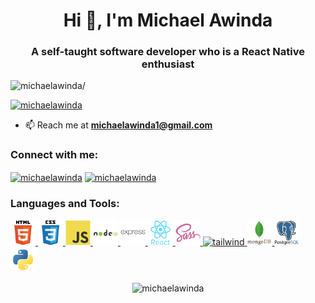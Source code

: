 <h1 align="center">Hi 👋, I'm Michael Awinda</h1>

<h3 align="center">A self-taught software developer who is a React Native enthusiast</h3>
<p align="left"> <img src=https://komarev.com/ghpvc/?username=michaelawinda alt=michaelawinda/> </p>

<p align="left"> <a href="https://twitter.com/michaelawinda" target="blank"><img src="https://img.shields.io/twitter/follow/michaelawinda?logo=twitter&style=for-the-badge" alt="michaelawinda" /></a> </p>

- 📫 Reach me at **michaelawinda1@gmail.com**

<h3 align="left">Connect with me:</h3>
<p align="left">
<a href="https://twitter.com/michaelawinda" target="blank"><img align="center" src="https://cdn.jsdelivr.net/npm/simple-icons@3.0.1/icons/twitter.svg" alt="michaelawinda" height="30" width="40" /></a>
<a href="https://linkedin.com/in/michael-awinda-177b81241" target="blank"><img align="center" src="https://cdn.jsdelivr.net/npm/simple-icons@3.0.1/icons/linkedin.svg" alt="michaelawinda" height="30" width="40" /></a>
</p>

<h3 align="left">Languages and Tools:</h3>
<p align="left">
    <a href="https://www.w3.org/html/" target="_blank"> <img src="https://raw.githubusercontent.com/devicons/devicon/master/icons/html5/html5-original-wordmark.svg" alt="html5" width="40" height="40"/> </a>
    <a href="https://www.w3schools.com/css/" target="_blank"> <img src="https://raw.githubusercontent.com/devicons/devicon/master/icons/css3/css3-original-wordmark.svg" alt="css3" width="40" height="40"/> </a>
    <a href="https://developer.mozilla.org/en-US/docs/Web/JavaScript" target="_blank"> <img src="https://raw.githubusercontent.com/devicons/devicon/master/icons/javascript/javascript-original.svg" alt="javascript" width="40" height="40"/> </a>
      <a href="https://nodejs.org" target="_blank"> <img src="https://raw.githubusercontent.com/devicons/devicon/master/icons/nodejs/nodejs-original-wordmark.svg" alt="nodejs" width="40" height="40"/> </a>
    <a href="https://expressjs.com" target="_blank"> <img src="https://raw.githubusercontent.com/devicons/devicon/master/icons/express/express-original-wordmark.svg" alt="express" width="40" height="40"/> </a>
      <a href="https://reactjs.org/" target="_blank"> <img src="https://raw.githubusercontent.com/devicons/devicon/master/icons/react/react-original-wordmark.svg" alt="react" width="40" height="40"/> </a>
      <a href="https://sass-lang.com" target="_blank"> <img src="https://raw.githubusercontent.com/devicons/devicon/master/icons/sass/sass-original.svg" alt="sass" width="40" height="40"/> </a>
    <a href="https://tailwindcss.com/" target="_blank"> <img src="https://www.vectorlogo.zone/logos/tailwindcss/tailwindcss-icon.svg" alt="tailwind" width="40" height="40"/> </a>
    <a href="https://www.mongodb.com/" target="_blank"> <img src="https://raw.githubusercontent.com/devicons/devicon/master/icons/mongodb/mongodb-original-wordmark.svg" alt="mongodb" width="40" height="40"/> </a>
    <a href="https://www.postgresql.org" target="_blank"> <img src="https://raw.githubusercontent.com/devicons/devicon/master/icons/postgresql/postgresql-original-wordmark.svg" alt="postgresql" width="40" height="40"/> </a>
    <a href="https://www.python.org" target="_blank"> <img src="https://raw.githubusercontent.com/devicons/devicon/master/icons/python/python-original.svg" alt="python" width="40" height="40"/> </a>
    </p>


<p align="center"> <img src=https://github-readme-stats.vercel.app/api?username=michaelawinda&show_icons=true alt=michaelawinda /> </p>
